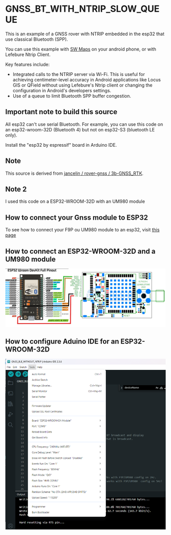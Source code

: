 # GNSS_BT_WITH_NTRIP_SLOW_QUEUE

This is an example of a GNSS rover with NTRIP embedded in the esp32 that use classical Bluetooth (SPP).

You can use this example with [SW Maps](https://play.google.com/store/apps/details?id=np.com.softwel.swmaps&hl=fr) on your android phone, or with Lefebure Ntrip Client.

Key features include:
- Integrated calls to the NTRIP server via Wi-Fi. This is useful for achieving centimeter-level accuracy in Android applications like Locus GIS or QField without using Lefebure's Ntrip client or changing the configuration in Android's developers settings.
- Use of a queue to limit Bluetooth SPP buffer congestion.

## Important note to build this source
All esp32 can't use serial Bluetooth. For example, you can use this code on an esp32-wroom-32D (Bluetooth 4) but not on esp32-S3 (bluetooth LE only).

Install the "esp32 by espressif" board in Arduino IDE.

## Note

This source is derived from [jancelin / rover-gnss / 3b-GNSS_RTK](https://github.com/jancelin/rover-gnss/tree/master/unit_tests/3b-GNSS_RTK). 

## Note 2

I used this code on a ESP32-WROOM-32D with an UM980 module

## How to connect your Gnss module to ESP32

To see how to connect your F9P ou UM980 module to an esp32, visit [this page](https://github.com/jancelin/rover-gnss/blob/master/unit_tests/3b-GNSS_RTK/README.md)


## How to connect an ESP32-WROOM-32D and a UM980 module

![image](/assets/images/ESP32-32D_UM980.png)

## How to configure Aduino IDE for an ESP32-WROOM-32D

![image](/assets/images/ArduinoIde_config.png)
